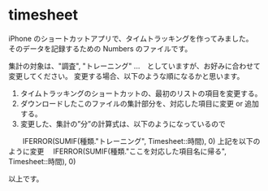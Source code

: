 # timesheet

iPhone のショートカットアプリで、タイムトラッキングを作ってみました。　　
そのデータを記録するための Numbers のファイルです。

集計の対象は、"調査", "トレーニング" ...　としていますが、お好みに合わせて変更してください。
変更する場合、以下のような順になるかと思います。

1. タイムトラッキングのショートカットの、最初のリストの項目を変更する。
2. ダウンロードしたこのファイルの集計部分を、対応した項目に変更 or 追加する。
3. 変更した、集計の”分”の計算式は、以下のようになっているので

　　IFERROR(SUMIF(種類."トレーニング", Timesheet::時間), 0) 
 上記を以下のように変更
  　IFERROR(SUMIF(種類."ここを対応した項目名に帰る", Timesheet::時間), 0) 
 
以上です。
